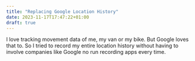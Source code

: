 ```yaml
---
title: "Replacing Google Location History"
date: 2023-11-17T17:47:22+01:00
draft: true
---
```


I love tracking movement data of me, my van or my bike. But Google loves that to. So I tried to record my entire location history without having to involve companies like Google no run recording apps every time.
